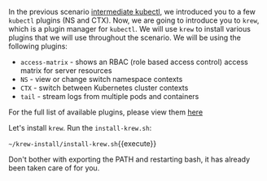 In the previous scenario [intermediate kubectl](https://katacoda.com/mbah-vmw/scenarios/kubectl-intermediate), we introduced you to a few `kubectl` plugins (NS and CTX). Now, we are going to introduce you to `krew`, which is a plugin manager for `kubectl`. We will use `krew` to install various plugins that we will use throughout the scenario. We will be using the following plugins:

- `access-matrix` - shows an RBAC (role based access control) access matrix for server resources
- `NS` - view or change switch namespace contexts
- `CTX` - switch between Kubernetes cluster contexts
- `tail` - stream logs from multiple pods and containers

For the full list of available plugins, please view them [here](https://github.com/kubernetes-sigs/krew-index/blob/master/plugins.md)

Let's install `krew`.  Run the `install-krew.sh`:

`~/krew-install/install-krew.sh`{{execute}}

Don't bother with exporting the PATH and restarting bash, it has already been taken care of for you.

